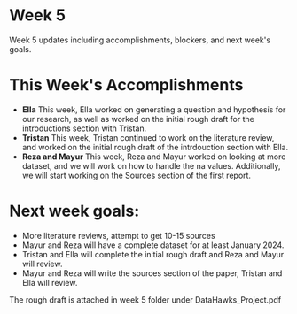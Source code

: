 # Week 5

Week 5 updates including accomplishments, blockers, and next week's goals.

# This Week's Accomplishments

   - **Ella** This week, Ella worked on generating a question and hypothesis for our research, as well as worked on the initial rough draft for the introductions section with Tristan.
   - **Tristan** This week, Tristan continued to work on the literature review, and worked on the initial rough draft of the intrdouction section with Ella.
   - **Reza and Mayur** This week, Reza and Mayur worked on looking at more dataset, and we will work on how to handle the na values. Additionally, we will start working on the Sources section of the first report.

# Next week goals:
- More literature reviews, attempt to get 10-15 sources
- Mayur and Reza will have a complete dataset for at least January 2024.
- Tristan and Ella will complete the initial rough draft and Reza and Mayur will review.
- Mayur and Reza will write the sources section of the paper, Tristan and Ella will review. 

The rough draft is attached in week 5 folder under DataHawks_Project.pdf
